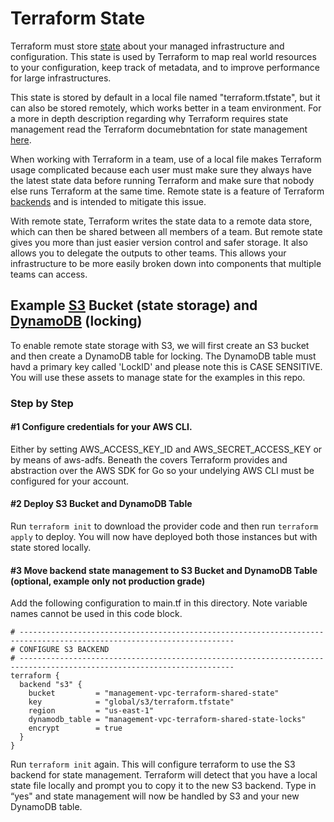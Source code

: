# Terraform State

Terraform must store [state](https://www.terraform.io/docs/state/index.html) about your managed infrastructure and configuration. This state is used by Terraform to map real world resources to your configuration, keep track of metadata, and to improve performance for large infrastructures.

This state is stored by default in a local file named "terraform.tfstate", but it can also be stored remotely, which works better in a team environment. For a more in depth description regarding why Terraform requires state management read the Terraform documebntation for state management [here](https://www.terraform.io/docs/state/purpose.html).

When working with Terraform in a team, use of a local file makes Terraform usage complicated because each user must make sure they always have the latest state data before running Terraform and make sure that nobody else runs Terraform at the same time. Remote state is a feature of Terraform [backends](https://www.terraform.io/docs/backends/index.html) and is intended to mitigate this issue.

With remote state, Terraform writes the state data to a remote data store, which can then be shared between all members of a team. But remote state gives you more than just easier version control and safer storage. It also allows you to delegate the outputs to other teams. This allows your infrastructure to be more easily broken down into components that multiple teams can access.

## Example [S3](https://aws.amazon.com/s3/) Bucket (state storage) and [DynamoDB](https://aws.amazon.com/dynamodb/) (locking)

To enable remote state storage with S3, we will first create an S3 bucket and then create a DynamoDB table for locking. The DynamoDB table must havd a primary key called 'LockID' and please note this is CASE SENSITIVE. You will use these assets to manage state for the examples in this repo.

### Step by Step

#### #1 Configure credentials for your AWS CLI.
Either by setting AWS_ACCESS_KEY_ID and AWS_SECRET_ACCESS_KEY or by means of aws-adfs. Beneath the covers Terraform provides and abstraction over the AWS SDK for Go so your undelying AWS CLI must be configured for your account.

#### #2 Deploy S3 Bucket and DynamoDB Table
Run ```terraform init``` to download the provider code and then run ```terraform apply``` to deploy. You will now have deployed both those instances but with state stored locally.


#### #3 Move backend state management to S3 Bucket and DynamoDB Table (optional, example only not production grade)
Add the following configuration to main.tf in this directory. Note variable names cannot be used in this code block.

```
# ----------------------------------------------------------------------------------------------------------------------
# CONFIGURE S3 BACKEND
# ----------------------------------------------------------------------------------------------------------------------
terraform {
  backend "s3" {
    bucket         = "management-vpc-terraform-shared-state"
    key            = "global/s3/terraform.tfstate"
    region         = "us-east-1"
    dynamodb_table = "management-vpc-terraform-shared-state-locks"
    encrypt        = true
  }
}
```

Run ```terraform init``` again. This will configure terraform to use the S3 backend for state management. Terraform will detect that you have a local state file locally and prompt you to copy it to the new S3 backend. Type in “yes" and state management will now be handled by S3 and your new DynamoDB table.
